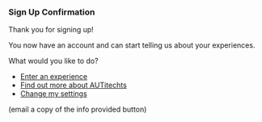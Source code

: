 ### Sign Up Confirmation

Thank you for signing up!

You now have an account and can start telling us about your experiences. 

What would you like to do?

* [Enter an experience](#4-Enter-your-experience)
* [Find out more about AUTitechts](10)
* [Change my settings](12)

(email a copy of the info provided button)
